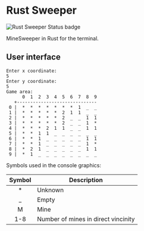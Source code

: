 # Rust Sweeper

![Rust Sweeper Status badge](https://github.com/questmaster/rust_sweeper/workflows/Rust%20Sweeper/badge.svg "Rust Sweeper Status badge")

MineSweeper in Rust for the terminal.

## User interface

```
Enter x coordinate:
5
Enter y coordinate:
5
Game area:
      0  1  2  3  4  5  6  7  8  9
   +------------------------------
 0 |  *  *  *  *  *  *  *  1  _  _
 1 |  *  *  *  *  *  2  1  1  _  _
 2 |  *  *  *  *  *  2  _  _  1  1
 3 |  *  *  *  *  *  2  _  _  1  *
 4 |  *  *  *  2  1  1  _  _  1  1
 5 |  *  *  1  1  _  _  _  _  _  _
 6 |  *  *  1  _  _  _  _  _  1  1
 7 |  *  *  1  _  _  _  _  _  1  *
 8 |  *  2  1  _  _  _  _  _  1  1
 9 |  *  1  _  _  _  _  _  _  _  _
```

Symbols used in the console graphics:

| Symbol | Description |
|:------:|-------------|
| *      | Unknown     | 
| _      | Empty       |
| M      | Mine        |
| 1-8    | Number of mines in direct vincinity |

